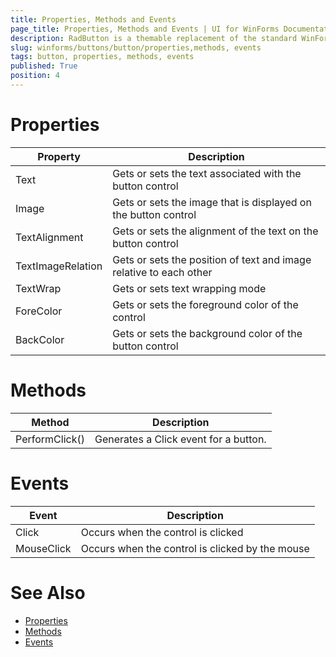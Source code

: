 ```yaml
---
title: Properties, Methods and Events
page_title: Properties, Methods and Events | UI for WinForms Documentation
description: RadButton is a themable replacement of the standard WinForms Button. It can be clicked by using the mouse, Enter key, or Spacebar, if the button has focus.
slug: winforms/buttons/button/properties,methods, events
tags: button, properties, methods, events
published: True
position: 4 
---
```


# Properties

|Property|Description|
|----|----|
|Text|Gets or sets the text associated with the button control|
|Image|Gets or sets the image that is displayed on the button control|
|TextAlignment|Gets or sets the alignment of the text on the button control|
|TextImageRelation|Gets or sets the position of text and image relative to each other|
|TextWrap|Gets or sets text wrapping mode|
|ForeColor|Gets or sets the foreground color of the control|
|BackColor|Gets or sets the background color of the button control|

# Methods

|Method|Description|
|----|----|
|PerformClick()|Generates a Click event for a button.|

# Events

|Event|Description|
|----|----|
|Click|Occurs when the control is clicked|
|MouseClick|Occurs when the control is clicked by the mouse|

# See Also

* [Properties](http://docs.telerik.com/devtools/winforms/api/html/Properties_T_Telerik_WinControls_UI_RadButton.htm)
* [Methods](http://docs.telerik.com/devtools/winforms/api/html/Methods_T_Telerik_WinControls_UI_RadButton.htm)
* [Events](http://docs.telerik.com/devtools/winforms/api/html/Events_T_Telerik_WinControls_UI_RadButton.htm)


